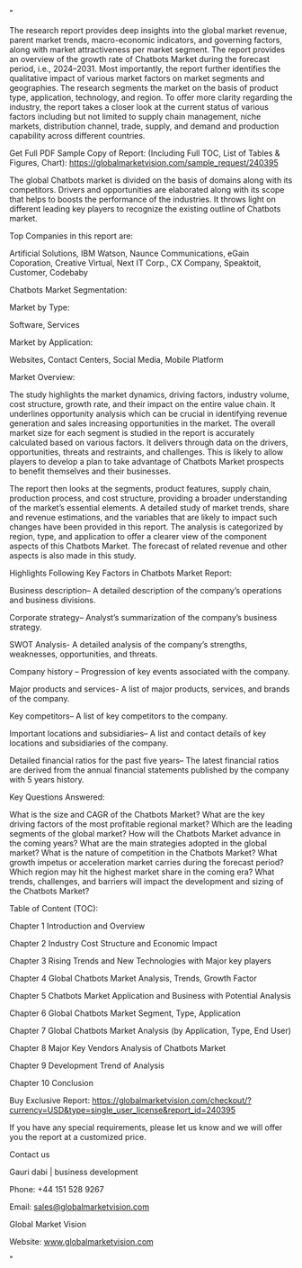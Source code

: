"

The research report provides deep insights into the global market revenue, parent market trends, macro-economic indicators, and governing factors, along with market attractiveness per market segment. The report provides an overview of the growth rate of Chatbots Market during the forecast period, i.e., 2024–2031. Most importantly, the report further identifies the qualitative impact of various market factors on market segments and geographies. The research segments the market on the basis of product type, application, technology, and region. To offer more clarity regarding the industry, the report takes a closer look at the current status of various factors including but not limited to supply chain management, niche markets, distribution channel, trade, supply, and demand and production capability across different countries.

Get Full PDF Sample Copy of Report: (Including Full TOC, List of Tables & Figures, Chart): https://globalmarketvision.com/sample_request/240395

The global Chatbots market is divided on the basis of domains along with its competitors. Drivers and opportunities are elaborated along with its scope that helps to boosts the performance of the industries. It throws light on different leading key players to recognize the existing outline of Chatbots market.

Top Companies in this report are:

Artificial Solutions, IBM Watson, Naunce Communications, eGain Coporation, Creative Virtual, Next IT Corp., CX Company, Speaktoit, Customer, Codebaby

Chatbots Market Segmentation:

Market by Type:

Software, Services

Market by Application:

Websites, Contact Centers, Social Media, Mobile Platform

Market Overview:

The study highlights the market dynamics, driving factors, industry volume, cost structure, growth rate, and their impact on the entire value chain. It underlines opportunity analysis which can be crucial in identifying revenue generation and sales increasing opportunities in the market. The overall market size for each segment is studied in the report is accurately calculated based on various factors. It delivers through data on the drivers, opportunities, threats and restraints, and challenges. This is likely to allow players to develop a plan to take advantage of Chatbots Market prospects to benefit themselves and their businesses.

The report then looks at the segments, product features, supply chain, production process, and cost structure, providing a broader understanding of the market’s essential elements. A detailed study of market trends, share and revenue estimations, and the variables that are likely to impact such changes have been provided in this report. The analysis is categorized by region, type, and application to offer a clearer view of the component aspects of this Chatbots Market. The forecast of related revenue and other aspects is also made in this study.

Highlights Following Key Factors in Chatbots Market Report:

Business description– A detailed description of the company’s operations and business divisions.

Corporate strategy– Analyst’s summarization of the company’s business strategy.

SWOT Analysis- A detailed analysis of the company’s strengths, weaknesses, opportunities, and threats.

Company history – Progression of key events associated with the company.

Major products and services- A list of major products, services, and brands of the company.

Key competitors– A list of key competitors to the company.

Important locations and subsidiaries– A list and contact details of key locations and subsidiaries of the company.

Detailed financial ratios for the past five years– The latest financial ratios are derived from the annual financial statements published by the company with 5 years history.

Key Questions Answered:

What is the size and CAGR of the Chatbots Market?
What are the key driving factors of the most profitable regional market?
Which are the leading segments of the global market?
How will the Chatbots Market advance in the coming years?
What are the main strategies adopted in the global market?
What is the nature of competition in the Chatbots Market?
What growth impetus or acceleration market carries during the forecast period?
Which region may hit the highest market share in the coming era?
What trends, challenges, and barriers will impact the development and sizing of the Chatbots Market?

Table of Content (TOC):

Chapter 1 Introduction and Overview

Chapter 2 Industry Cost Structure and Economic Impact

Chapter 3 Rising Trends and New Technologies with Major key players

Chapter 4 Global Chatbots Market Analysis, Trends, Growth Factor

Chapter 5 Chatbots Market Application and Business with Potential Analysis

Chapter 6 Global Chatbots Market Segment, Type, Application

Chapter 7 Global Chatbots Market Analysis (by Application, Type, End User)

Chapter 8 Major Key Vendors Analysis of Chatbots Market

Chapter 9 Development Trend of Analysis

Chapter 10 Conclusion

Buy Exclusive Report: https://globalmarketvision.com/checkout/?currency=USD&type=single_user_license&report_id=240395

If you have any special requirements, please let us know and we will offer you the report at a customized price.

Contact us

Gauri dabi | business development

Phone: +44 151 528 9267

Email: sales@globalmarketvision.com

Global Market Vision

Website: www.globalmarketvision.com

"
